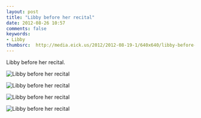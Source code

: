 ```yaml
---
layout: post
title: "Libby before her recital"
date: 2012-08-26 10:57
comments: false
keywords: 
- Libby
thumbsrc:  http://media.eick.us/2012/2012-08-19-1/640x640/libby-before-recital16-2012-06-02at13-35-17.jpg
---
```

Libby before her recital.

![Libby before her recital](http://media.eick.us/media/photographs/2012/2012-08-19-1/libby-before-recital28-2012-06-02at13-38-34.jpg)


![Libby before her recital](http://media.eick.us/media/photographs/2012/2012-08-19-1/libby-before-recital16-2012-06-02at13-35-17.jpg)


![Libby before her recital](http://media.eick.us/media/photographs/2012/2012-08-19-1/libby-before-recital14-2012-06-02at13-34-59.jpg)


![Libby before her recital](http://media.eick.us/media/photographs/2012/2012-08-19-1/libby-before-recital9-2012-06-02at13-34-18.jpg)



